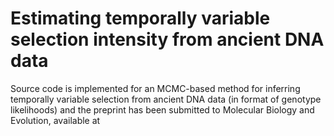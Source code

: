 # Estimating temporally variable selection intensity from ancient DNA data
Source code is implemented for an MCMC-based method for inferring temporally variable selection from ancient DNA data (in format of genotype likelihoods) and the preprint has been submitted to Molecular Biology and Evolution, available at
